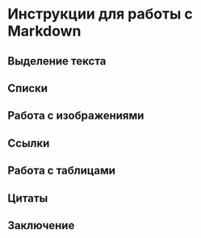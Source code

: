 # Инструкции для работы с Markdown

## Выделение текста

## Списки

## Работа с изображениями

## Ссылки 

## Работа с таблицами

## Цитаты

## Заключение